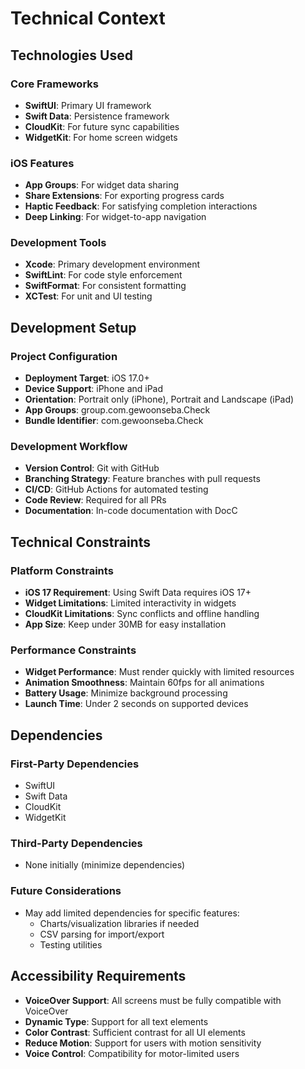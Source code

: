 # Technical Context

## Technologies Used

### Core Frameworks
- **SwiftUI**: Primary UI framework
- **Swift Data**: Persistence framework
- **CloudKit**: For future sync capabilities
- **WidgetKit**: For home screen widgets

### iOS Features
- **App Groups**: For widget data sharing
- **Share Extensions**: For exporting progress cards
- **Haptic Feedback**: For satisfying completion interactions
- **Deep Linking**: For widget-to-app navigation

### Development Tools
- **Xcode**: Primary development environment
- **SwiftLint**: For code style enforcement
- **SwiftFormat**: For consistent formatting
- **XCTest**: For unit and UI testing

## Development Setup

### Project Configuration
- **Deployment Target**: iOS 17.0+
- **Device Support**: iPhone and iPad
- **Orientation**: Portrait only (iPhone), Portrait and Landscape (iPad)
- **App Groups**: group.com.gewoonseba.Check
- **Bundle Identifier**: com.gewoonseba.Check

### Development Workflow
- **Version Control**: Git with GitHub
- **Branching Strategy**: Feature branches with pull requests
- **CI/CD**: GitHub Actions for automated testing
- **Code Review**: Required for all PRs
- **Documentation**: In-code documentation with DocC

## Technical Constraints

### Platform Constraints
- **iOS 17 Requirement**: Using Swift Data requires iOS 17+
- **Widget Limitations**: Limited interactivity in widgets
- **CloudKit Limitations**: Sync conflicts and offline handling
- **App Size**: Keep under 30MB for easy installation

### Performance Constraints
- **Widget Performance**: Must render quickly with limited resources
- **Animation Smoothness**: Maintain 60fps for all animations
- **Battery Usage**: Minimize background processing
- **Launch Time**: Under 2 seconds on supported devices

## Dependencies

### First-Party Dependencies
- SwiftUI
- Swift Data
- CloudKit
- WidgetKit

### Third-Party Dependencies
- None initially (minimize dependencies)

### Future Considerations
- May add limited dependencies for specific features:
  - Charts/visualization libraries if needed
  - CSV parsing for import/export
  - Testing utilities

## Accessibility Requirements

- **VoiceOver Support**: All screens must be fully compatible with VoiceOver
- **Dynamic Type**: Support for all text elements
- **Color Contrast**: Sufficient contrast for all UI elements
- **Reduce Motion**: Support for users with motion sensitivity
- **Voice Control**: Compatibility for motor-limited users